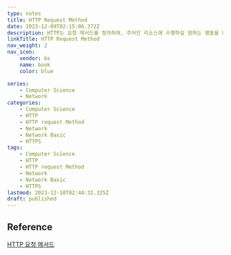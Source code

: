 ```yaml
---
type: notes
title: HTTP Request Method
date: 2023-12-09T02:15:06.372Z
description: HTTP는 요청 메서드를 정의하여, 주어진 리소스에 수행하길 원하는 행동을 나타낸다.
linkTitle: HTTP Request Method
nav_weight: 2
nav_icon:
    vendor: bs
    name: book
    color: blue

series:
    - Computer Science
    - Network
categories:
    - Computer Science
    - HTTP
    - HTTP request Method
    - Network
    - Network Basic
    - HTTPS
tags:
    - Computer Science
    - HTTP
    - HTTP request Method
    - Network
    - Network Basic
    - HTTPS
lastmod: 2023-12-10T02:44:32.325Z
draft: published
---
```


## Reference

[HTTP 요청 메서드](https://developer.mozilla.org/ko/docs/Web/HTTP/Methods)
